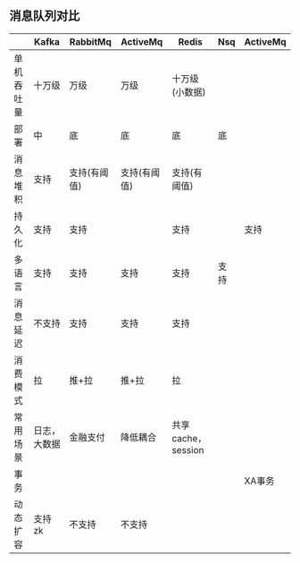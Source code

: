 ## 消息队列对比

|    |Kafka   |RabbitMq    |ActiveMq   |Redis   |Nsq  |ActiveMq|
|---|---|---|---|---|---|---|
|单机吞吐量|十万级|万级|万级|十万级(小数据)|||
|部署|中|底|底|底|底||
|消息堆积|支持|支持(有阈值)|支持(有阈值)|支持(有阈值)|||
|持久化|支持|支持||支持||支持|
|多语言|支持|支持|支持|支持|支持||
|消息延迟|不支持|支持|支持|支持|||
|消费模式|拉|推+拉|推+拉|拉|||
|常用场景|日志，大数据|金融支付|降低耦合|共享cache，session|||
|事务||||||XA事务|
|动态扩容|支持zk|不支持|不支持||||
